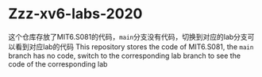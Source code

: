 # Zzz-xv6-labs-2020
这个仓库存放了MIT6.S081的代码，`main`分支没有代码，切换到对应的lab分支可以看到对应lab的代码
This repository stores the code of MIT6.S081, the `main` branch has no code, switch to the corresponding lab branch to see the code of the corresponding lab
